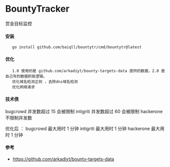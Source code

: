 # BountyTracker

赏金目标监控

#### 安装

```shell
   go install github.com/baiqll/bountytr/cmd/bountytr@latest
```

#### 优化

```
   1.0 使用的是 github.com/arkadiyt/bounty-targets-data 提供的数据，2.0 是自己写的数据抓取逻辑。
   优化域名检测正则 ，去除dns域名检测
   优化网络请求

```

#### 技术债

bugcrowd 并发数超过 15 会被限制
intigriti 并发数超过 60 会被限制
hackerone 不限制并发数

优化后 ：
bugcrowd 最大用时 1 分钟
intigriti 最大用时 1 分钟
hackerone 最大用时 1 分钟

#### 参考

- https://github.com/arkadiyt/bounty-targets-data
